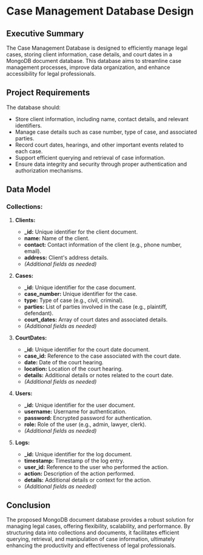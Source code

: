 # Case Management Database Design

## Executive Summary

The Case Management Database is designed to efficiently manage legal cases, storing client information, case details, and court dates in a MongoDB document database. This database aims to streamline case management processes, improve data organization, and enhance accessibility for legal professionals.

## Project Requirements

The database should:

- Store client information, including name, contact details, and relevant identifiers.
- Manage case details such as case number, type of case, and associated parties.
- Record court dates, hearings, and other important events related to each case.
- Support efficient querying and retrieval of case information.
- Ensure data integrity and security through proper authentication and authorization mechanisms.

## Data Model

### Collections:

1. **Clients:**
   - **\_id:** Unique identifier for the client document.
   - **name:** Name of the client.
   - **contact:** Contact information of the client (e.g., phone number, email).
   - **address:** Client's address details.
   - *(Additional fields as needed)*

2. **Cases:**
   - **\_id:** Unique identifier for the case document.
   - **case_number:** Unique identifier for the case.
   - **type:** Type of case (e.g., civil, criminal).
   - **parties:** List of parties involved in the case (e.g., plaintiff, defendant).
   - **court_dates:** Array of court dates and associated details.
   - *(Additional fields as needed)*

3. **CourtDates:**
   - **\_id:** Unique identifier for the court date document.
   - **case_id:** Reference to the case associated with the court date.
   - **date:** Date of the court hearing.
   - **location:** Location of the court hearing.
   - **details:** Additional details or notes related to the court date.
   - *(Additional fields as needed)*

4. **Users:**
   - **\_id:** Unique identifier for the user document.
   - **username:** Username for authentication.
   - **password:** Encrypted password for authentication.
   - **role:** Role of the user (e.g., admin, lawyer, clerk).
   - *(Additional fields as needed)*

5. **Logs:**
   - **\_id:** Unique identifier for the log document.
   - **timestamp:** Timestamp of the log entry.
   - **user_id:** Reference to the user who performed the action.
   - **action:** Description of the action performed.
   - **details:** Additional details or context for the action.
   - *(Additional fields as needed)*

## Conclusion

The proposed MongoDB document database provides a robust solution for managing legal cases, offering flexibility, scalability, and performance. By structuring data into collections and documents, it facilitates efficient querying, retrieval, and manipulation of case information, ultimately enhancing the productivity and effectiveness of legal professionals.
